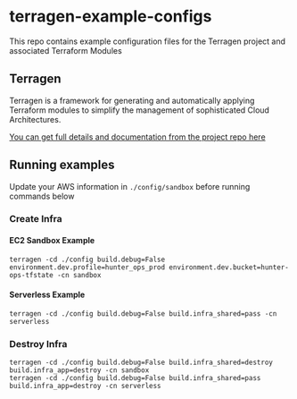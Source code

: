 # terragen-example-configs
This repo contains example configuration files for the Terragen project and associated Terraform Modules

## Terragen

Terragen is a framework for generating and automatically applying Terraform modules to simplify the management of sophisticated Cloud Architectures.

[You can get full details and documentation from the project repo here](https://github.com/hunt3ri/terragen)

## Running examples
Update your AWS information in `./config/sandbox` before running commands below

### Create Infra

#### EC2 Sandbox Example
```commandline
terragen -cd ./config build.debug=False environment.dev.profile=hunter_ops_prod environment.dev.bucket=hunter-ops-tfstate -cn sandbox
```

#### Serverless Example
```commandline
terragen -cd ./config build.debug=False build.infra_shared=pass -cn serverless
```

### Destroy Infra
```commandline
terragen -cd ./config build.debug=False build.infra_shared=destroy build.infra_app=destroy -cn sandbox
terragen -cd ./config build.debug=False build.infra_shared=pass build.infra_app=destroy -cn serverless
```

